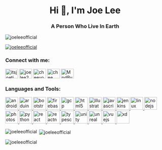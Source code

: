 <h1 align="center">Hi 👋, I'm Joe Lee</h1>
<h3 align="center">A Person Who Live In Earth</h3>

<p align="left"> <img src="https://komarev.com/ghpvc/?username=joeleeofficial&label=Profile%20views&color=0e75b6&style=flat" alt="joeleeofficial" /> </p>

<p align="left"> <a href="https://github.com/ryo-ma/github-profile-trophy"><img src="https://github-profile-trophy.vercel.app/?username=joeleeofficial" alt="joeleeofficial" /></a> </p>

<h3 align="left">Connect with me:</h3>
<p align="left">
<a href="https://twitter.com/itsjoetime2008" target="blank"><img align="center" src="https://cdn.jsdelivr.net/npm/simple-icons@3.0.1/icons/twitter.svg" alt="itsjoetime2008" height="30" width="40" /></a>
<a href="https://fb.com/joelee2008" target="blank"><img align="center" src="https://cdn.jsdelivr.net/npm/simple-icons@3.0.1/icons/facebook.svg" alt="joelee2008" height="30" width="40" /></a>
<a href="https://instagram.com/cheeyong_08" target="blank"><img align="center" src="https://cdn.jsdelivr.net/npm/simple-icons@3.0.1/icons/instagram.svg" alt="cheeyong_08" height="30" width="40" /></a>
<a href="https://www.youtube.com/c/chee yong lee" target="blank"><img align="center" src="https://cdn.jsdelivr.net/npm/simple-icons@3.0.1/icons/youtube.svg" alt="chee yong lee" height="30" width="40" /></a>
<a href="https://discord.gg/MpdByee" target="blank"><img align="center" src="https://cdn.jsdelivr.net/npm/simple-icons@3.0.1/icons/discord.svg" alt="MpdByee" height="30" width="40" /></a>
</p>

<h3 align="left">Languages and Tools:</h3>
<p align="left"> <a href="https://developer.android.com" target="_blank"> <img src="https://devicons.github.io/devicon/devicon.git/icons/android/android-original-wordmark.svg" alt="android" width="40" height="40"/> </a> <a href="https://www.arduino.cc/" target="_blank"> <img src="https://cdn.worldvectorlogo.com/logos/arduino-1.svg" alt="arduino" width="40" height="40"/> </a> <a href="https://getbootstrap.com" target="_blank"> <img src="https://devicons.github.io/devicon/devicon.git/icons/bootstrap/bootstrap-plain.svg" alt="bootstrap" width="40" height="40"/> </a> <a href="https://firebase.google.com/" target="_blank"> <img src="https://www.vectorlogo.zone/logos/firebase/firebase-icon.svg" alt="firebase" width="40" height="40"/> </a> <a href="https://cloud.google.com" target="_blank"> <img src="https://www.vectorlogo.zone/logos/google_cloud/google_cloud-icon.svg" alt="gcp" width="40" height="40"/> </a> <a href="https://www.w3.org/html/" target="_blank"> <img src="https://devicons.github.io/devicon/devicon.git/icons/html5/html5-original-wordmark.svg" alt="html5" width="40" height="40"/> </a> <a href="https://www.adobe.com/in/products/illustrator.html" target="_blank"> <img src="https://www.vectorlogo.zone/logos/adobe_illustrator/adobe_illustrator-icon.svg" alt="illustrator" width="40" height="40"/> </a> <a href="https://developer.mozilla.org/en-US/docs/Web/JavaScript" target="_blank"> <img src="https://devicons.github.io/devicon/devicon.git/icons/javascript/javascript-original.svg" alt="javascript" width="40" height="40"/> </a> <a href="https://www.jenkins.io" target="_blank"> <img src="https://www.vectorlogo.zone/logos/jenkins/jenkins-icon.svg" alt="jenkins" width="40" height="40"/> </a> <a href="https://www.linux.org/" target="_blank"> <img src="https://devicons.github.io/devicon/devicon.git/icons/linux/linux-original.svg" alt="linux" width="40" height="40"/> </a> <a href="https://nodejs.org" target="_blank"> <img src="https://devicons.github.io/devicon/devicon.git/icons/nodejs/nodejs-original-wordmark.svg" alt="nodejs" width="40" height="40"/> </a> <a href="https://www.photoshop.com/en" target="_blank"> <img src="https://devicons.github.io/devicon/devicon.git/icons/photoshop/photoshop-plain.svg" alt="photoshop" width="40" height="40"/> </a> <a href="https://www.python.org" target="_blank"> <img src="https://devicons.github.io/devicon/devicon.git/icons/python/python-original.svg" alt="python" width="40" height="40"/> </a> <a href="https://reactjs.org/" target="_blank"> <img src="https://devicons.github.io/devicon/devicon.git/icons/react/react-original-wordmark.svg" alt="react" width="40" height="40"/> </a> <a href="https://reactnative.dev/" target="_blank"> <img src="https://reactnative.dev/img/header_logo.svg" alt="reactnative" width="40" height="40"/> </a> <a href="https://www.typescriptlang.org/" target="_blank"> <img src="https://devicons.github.io/devicon/devicon.git/icons/typescript/typescript-original.svg" alt="typescript" width="40" height="40"/> </a> <a href="https://unity.com/" target="_blank"> <img src="https://www.vectorlogo.zone/logos/unity3d/unity3d-icon.svg" alt="unity" width="40" height="40"/> </a> <a href="https://unrealengine.com/" target="_blank"> <img src="https://raw.githubusercontent.com/kenangundogan/fontisto/036b7eca71aab1bef8e6a0518f7329f13ed62f6b/icons/svg/brand/unreal-engine.svg" alt="unreal" width="40" height="40"/> </a> <a href="https://vuejs.org/" target="_blank"> <img src="https://devicons.github.io/devicon/devicon.git/icons/vuejs/vuejs-original-wordmark.svg" alt="vuejs" width="40" height="40"/> </a> <a href="https://www.adobe.com/products/xd.html" target="_blank"> <img src="https://cdn.worldvectorlogo.com/logos/adobe-xd.svg" alt="xd" width="40" height="40"/> </a> </p>

<p><img align="left" src="https://github-readme-stats.vercel.app/api/top-langs?username=joeleeofficial&show_icons=true&locale=en&layout=compact" alt="joeleeofficial" /></p>

<p>&nbsp;<img align="center" src="https://github-readme-stats.vercel.app/api?username=joeleeofficial&show_icons=true&locale=en" alt="joeleeofficial" /></p>

<p><img align="center" src="https://github-readme-streak-stats.herokuapp.com/?user=joeleeofficial&" alt="joeleeofficial" /></p>

